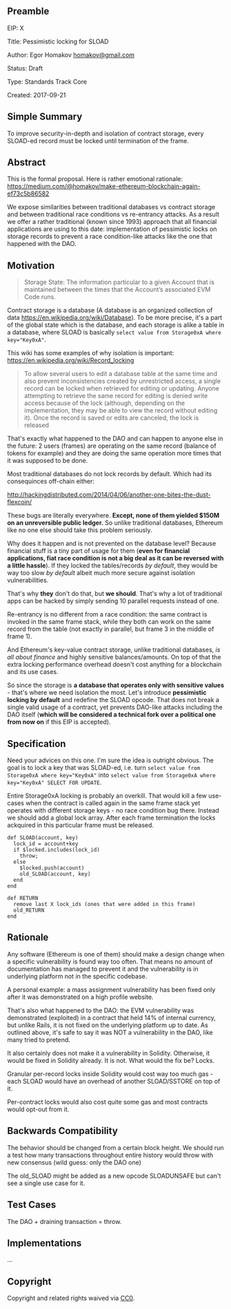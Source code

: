 ## Preamble

EIP: X

Title: Pessimistic locking for SLOAD

Author: Egor Homakov <homakov@gmail.com>

Status: Draft

Type: Standards Track Core

Created: 2017-09-21

## Simple Summary

To improve security-in-depth and isolation of contract storage, every SLOAD-ed record must be locked until termination of the frame.

## Abstract

This is the formal proposal. Here is rather emotional rationale: https://medium.com/@homakov/make-ethereum-blockchain-again-ef73c5b86582

We expose similarities between traditional databases vs contract storage and between traditional race conditions vs re-entrancy attacks. As a result we offer a rather traditional (known since 1993) approach that all financial applications are using to this date: implementation of pessimistic locks on storage records to prevent a race condition-like attacks like the one that happened with the DAO.

## Motivation

> Storage State: The information particular to a given Account that is maintained between the times that the Account’s associated EVM Code runs.


Contract storage is a database (A database is an organized collection of data https://en.wikipedia.org/wiki/Database). To be more precise, it's a part of the global state which is the database, and each storage is alike a table in a database, where SLOAD is basically `select value from Storage0xA where key="Key0xA"`.

This wiki has some examples of why isolation is important: https://en.wikipedia.org/wiki/Record_locking

>To allow several users to edit a database table at the same time and also prevent inconsistencies created by unrestricted access, a single record can be locked when retrieved for editing or updating. Anyone attempting to retrieve the same record for editing is denied write access because of the lock (although, depending on the implementation, they may be able to view the record without editing it). Once the record is saved or edits are canceled, the lock is released

That's exactly what happened to the DAO and can happen to anyone else in the future: 2 users (frames) are operating on the same record (balance of tokens for example) and they are doing the same operation more times that it was supposed to be done.

Most traditional databases do not lock records by default. Which had its consequinces off-chain either: 

http://hackingdistributed.com/2014/04/06/another-one-bites-the-dust-flexcoin/

These bugs are literally everywhere. __Except, none of them yielded $150M on an unreversible public ledger.__ So unlike traditional databases, Ethereum like no one else should take this problem seriously.

Why does it happen and is not prevented on the database level? Because financial stuff is a tiny part of usage for them (__even for financial applications, fiat race condition is not a big deal as it can be reversed with a little hassle__). If they locked the tables/records _by default_, they would be way too slow _by default_ albeit much more secure against isolation vulnerabilities.

That's why __they__ don't do that, but __we should__. That's why a lot of traditional apps can be hacked by simply sending 10 parallel requests instead of one.

Re-entrancy is no different from a race condition: the same contract is invoked in the same frame stack, while they both can work on the same record from the table (not exactly in parallel, but frame 3 in the middle of frame 1). 

And Ethereum's key-value contract storage, unlike traditional databases, _is all about finance_ and highly sensitive balances/amounts. On top of that the extra locking performance overhead doesn't cost anything for a blockchain and its use cases. 

So since the storage is __a database that operates only with sensitive values__ - that's where we need isolation the most. Let's introduce __pessimistic locking by default__ and redefine the SLOAD opcode. That does not break a single valid usage of a contract, yet prevents DAO-like attacks including the DAO itself (__which will be considered a technical fork over a political one from now on__ if this EIP is accepted).

## Specification

Need your advices on this one. I'm sure the idea is outright obvious. The goal is to lock a key that was SLOAD-ed, i.e. turn `select value from Storage0xA where key="Key0xA"` into `select value from Storage0xA where key="Key0xA" SELECT FOR UPDATE`.

Entire Storage0xA locking is probably an overkill. That would kill a few use-cases when the contract is called again in the same frame stack yet operates with different storage keys - no race condition bug there. Instead we should add a global lock array. After each frame termination the locks ackquired in this particular frame must be released.


```
def SLOAD(account, key)
  lock_id = account+key
  if $locked.includes(lock_id)
    throw;
  else
    $locked.push(account)
    old_SLOAD(account, key)
  end
end

def RETURN
  remove last X lock_ids (ones that were added in this frame)
  old_RETURN
end
```


## Rationale

Any software (Ethereum is one of them) should make a design change when a specific vulnerability is found way too often. That means no amount of documentation has managed to prevent it and the vulnerability is in underlying platform not in the specific codebase. 

A personal example: a mass assignment vulnerability has been fixed only after it was demonstrated on a high profile website.

That's also what happened to the DAO: the EVM vulnerability was demonstrated (exploited) in a contract that held 14% of internal currency, but unlike Rails, it is not fixed on the underlying platform up to date. As outlined above, it's safe to say it was NOT a vulnerability in the DAO, like many tried to pretend. 

It also certainly does not make it a vulnerability in Solidity. Otherwise, it would be fixed in Solidity already. It is not. What would the fix be? Locks. 

Granular per-record locks inside Solidity would cost way too much gas - each SLOAD would have an overhead of another SLOAD/SSTORE on top of it. 

Per-contract locks would also cost quite some gas and most contracts would opt-out from it. 

## Backwards Compatibility

The behavior should be changed from a certain block height. We should run a test how many transactions throughout entire history would throw with new consensus (wild guess: only the DAO one)

The old_SLOAD might be added as a new opcode SLOADUNSAFE but can't see a single use case for it.

## Test Cases

The DAO + draining transaction = throw.

## Implementations

...

## Copyright

Copyright and related rights waived via <a href="https://creativecommons.org/publicdomain/zero/1.0/">CC0</a>.

